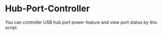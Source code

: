 # Hub-Port-Controller
You can controller USB hub port power feature and view port status by this script.
